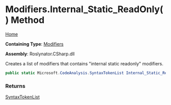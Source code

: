 # Modifiers\.Internal\_Static\_ReadOnly\(\) Method

[Home](../../../../README.md)

**Containing Type**: [Modifiers](../README.md)

**Assembly**: Roslynator\.CSharp\.dll

  
Creates a list of modifiers that contains "internal static readonly" modifiers\.

```csharp
public static Microsoft.CodeAnalysis.SyntaxTokenList Internal_Static_ReadOnly()
```

### Returns

[SyntaxTokenList](https://docs.microsoft.com/en-us/dotnet/api/microsoft.codeanalysis.syntaxtokenlist)

